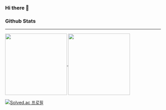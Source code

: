 ### Hi there 👋

<!--
**JJaeki/JJaeki** is a ✨ _special_ ✨ repository because its `README.md` (this file) appears on your GitHub profile.

Here are some ideas to get you started:

- 🔭 I’m currently working on ...
- 🌱 I’m currently learning ...
- 👯 I’m looking to collaborate on ...
- 🤔 I’m looking for help with ...
- 💬 Ask me about ...
- 📫 How to reach me: ...
- 😄 Pronouns: ...
- ⚡ Fun fact: ...

-->

### Github Stats
-------------------------------------------
<div>
  <a href="https://github.com/JJaeki/github-readme-stats">
    <img height=200 align="center" float: left src="https://github-readme-stats.vercel.app/api?username=JJaeki" />
  </a>
  <a href="https://github.com/JJaeki/convoychat">
    <img height=200 align="center" float: left src="https://github-readme-stats.vercel.app/api/top-langs?username=JJaeki&layout=compact&langs_count=8card_width=320" />
  </a>
</div>


[![Solved.ac
프로필](http://mazassumnida.wtf/api/v2/generate_badge?boj=wodud9515)](https://solved.ac/wodud9515)
